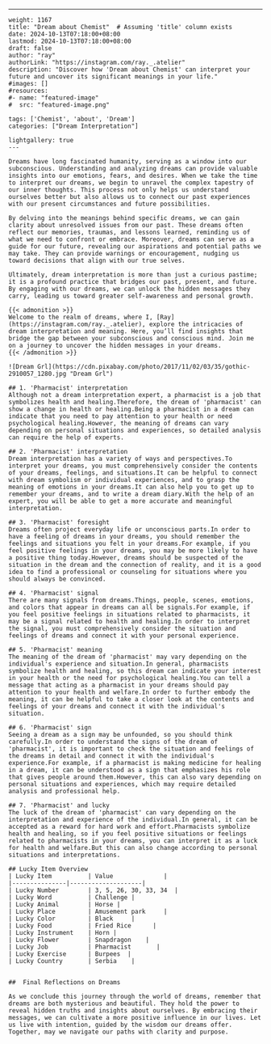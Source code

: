---
    weight: 1167
    title: "Dream about Chemist"  # Assuming 'title' column exists
    date: 2024-10-13T07:18:00+08:00
    lastmod: 2024-10-13T07:18:00+08:00
    draft: false
    author: "ray"
    authorLink: "https://instagram.com/ray._.atelier"
    description: "Discover how 'Dream about Chemist' can interpret your future and uncover its significant meanings in your life."
    #images: []
    #resources:
    #- name: "featured-image"
    #  src: "featured-image.png"
    
    tags: ['Chemist', 'about', 'Dream']
    categories: ["Dream Interpretation"]
    
    lightgallery: true
    ---
    
    Dreams have long fascinated humanity, serving as a window into our subconscious. Understanding and analyzing dreams can provide valuable insights into our emotions, fears, and desires. When we take the time to interpret our dreams, we begin to unravel the complex tapestry of our inner thoughts. This process not only helps us understand ourselves better but also allows us to connect our past experiences with our present circumstances and future possibilities.
    
    By delving into the meanings behind specific dreams, we can gain clarity about unresolved issues from our past. These dreams often reflect our memories, traumas, and lessons learned, reminding us of what we need to confront or embrace. Moreover, dreams can serve as a guide for our future, revealing our aspirations and potential paths we may take. They can provide warnings or encouragement, nudging us toward decisions that align with our true selves.
    
    Ultimately, dream interpretation is more than just a curious pastime; it is a profound practice that bridges our past, present, and future. By engaging with our dreams, we can unlock the hidden messages they carry, leading us toward greater self-awareness and personal growth.
    
    {{< admonition >}}
    Welcome to the realm of dreams, where I, [Ray](https://instagram.com/ray._.atelier), explore the intricacies of dream interpretation and meaning. Here, you’ll find insights that bridge the gap between your subconscious and conscious mind. Join me on a journey to uncover the hidden messages in your dreams.
    {{< /admonition >}}
    
    ![Dream Grl](https://cdn.pixabay.com/photo/2017/11/02/03/35/gothic-2910057_1280.jpg "Dream Grl")
    
    ## 1. 'Pharmacist' interpretation
    Although not a dream interpretation expert, a pharmacist is a job that symbolizes health and healing.Therefore, the dream of 'pharmacist' can show a change in health or healing.Being a pharmacist in a dream can indicate that you need to pay attention to your health or need psychological healing.However, the meaning of dreams can vary depending on personal situations and experiences, so detailed analysis can require the help of experts.
    
    ## 2. 'Pharmacist' interpretation
    Dream interpretation has a variety of ways and perspectives.To interpret your dreams, you must comprehensively consider the contents of your dreams, feelings, and situations.It can be helpful to connect with dream symbolism or individual experiences, and to grasp the meaning of emotions in your dreams.It can also help you to get up to remember your dreams, and to write a dream diary.With the help of an expert, you will be able to get a more accurate and meaningful interpretation.
    
    ## 3. 'Pharmacist' foresight
    Dreams often project everyday life or unconscious parts.In order to have a feeling of dreams in your dreams, you should remember the feelings and situations you felt in your dreams.For example, if you feel positive feelings in your dreams, you may be more likely to have a positive thing today.However, dreams should be suspected of the situation in the dream and the connection of reality, and it is a good idea to find a professional or counseling for situations where you should always be convinced.
    
    ## 4. 'Pharmacist' signal
    There are many signals from dreams.Things, people, scenes, emotions, and colors that appear in dreams can all be signals.For example, if you feel positive feelings in situations related to pharmacists, it may be a signal related to health and healing.In order to interpret the signal, you must comprehensively consider the situation and feelings of dreams and connect it with your personal experience.
    
    ## 5. 'Pharmacist' meaning
    The meaning of the dream of 'pharmacist' may vary depending on the individual's experience and situation.In general, pharmacists symbolize health and healing, so this dream can indicate your interest in your health or the need for psychological healing.You can tell a message that acting as a pharmacist in your dreams should pay attention to your health and welfare.In order to further embody the meaning, it can be helpful to take a closer look at the contents and feelings of your dreams and connect it with the individual's situation.
    
    ## 6. 'Pharmacist' sign
    Seeing a dream as a sign may be unfounded, so you should think carefully.In order to understand the signs of the dream of 'pharmacist', it is important to check the situation and feelings of the dreams in detail and connect it with the individual's experience.For example, if a pharmacist is making medicine for healing in a dream, it can be understood as a sign that emphasizes his role that gives people around them.However, this can also vary depending on personal situations and experiences, which may require detailed analysis and professional help.
    
    ## 7. 'Pharmacist' and lucky
    The luck of the dream of 'pharmacist' can vary depending on the interpretation and experience of the individual.In general, it can be accepted as a reward for hard work and effort.Pharmacists symbolize health and healing, so if you feel positive situations or feelings related to pharmacists in your dreams, you can interpret it as a luck for health and welfare.But this can also change according to personal situations and interpretations.
    
    ## Lucky Item Overview
    | Lucky Item          | Value              |
    |---------------|--------------------|
    | Lucky Number        | 3, 5, 26, 30, 33, 34  |
    | Lucky Word          | Challenge |
    | Lucky Animal        | Horse |
    | Lucky Place         | Amusement park     |
    | Lucky Color         | Black     |
    | Lucky Food          | Fried Rice      |
    | Lucky Instrument    | Horn |
    | Lucky Flower        | Snapdragon    |
    | Lucky Job           | Pharmacist       |
    | Lucky Exercise      | Burpees  |
    | Lucky Country       | Serbia    |
    
    
    ##  Final Reflections on Dreams
    
    As we conclude this journey through the world of dreams, remember that dreams are both mysterious and beautiful. They hold the power to reveal hidden truths and insights about ourselves. By embracing their messages, we can cultivate a more positive influence in our lives. Let us live with intention, guided by the wisdom our dreams offer. Together, may we navigate our paths with clarity and purpose.
    